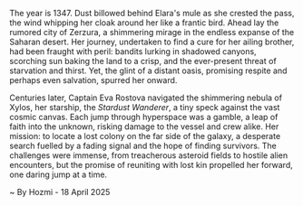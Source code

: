 
The year is 1347.  Dust billowed behind Elara's mule as she crested the pass, the wind whipping her cloak around her like a frantic bird.  Ahead lay the rumored city of Zerzura, a shimmering mirage in the endless expanse of the Saharan desert.  Her journey, undertaken to find a cure for her ailing brother, had been fraught with peril: bandits lurking in shadowed canyons, scorching sun baking the land to a crisp, and the ever-present threat of starvation and thirst. Yet, the glint of a distant oasis, promising respite and perhaps even salvation, spurred her onward.

Centuries later, Captain Eva Rostova navigated the shimmering nebula of Xylos, her starship, the *Stardust Wanderer*, a tiny speck against the vast cosmic canvas.  Each jump through hyperspace was a gamble, a leap of faith into the unknown, risking damage to the vessel and crew alike.  Her mission: to locate a lost colony on the far side of the galaxy, a desperate search fuelled by a fading signal and the hope of finding survivors.  The challenges were immense, from treacherous asteroid fields to hostile alien encounters, but the promise of reuniting with lost kin propelled her forward, one daring jump at a time.

~ By Hozmi - 18 April 2025
